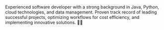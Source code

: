 Experienced software developer with a strong background in Java, Python, cloud technologies, and data management. Proven track record of leading successful projects, optimizing workflows for cost efficiency, and implementing innovative solutions. 🚀✨
